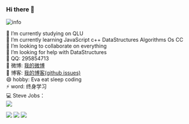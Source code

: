### Hi there 👋

![info](https://github-readme-stats.vercel.app/api?username=zhangzhibang0309&show_icons=true&count_private=true&hide=prs&theme=cobalt)
<!-- 主题：dark, radical, merko, gruvbox, tokyonight, onedark, cobalt, synthwave, highcontrast, dracula -->
🔭 I’m currently studying on QLU  
🌱 I’m currently learning JavaScript c++ DataStructures Algorithms Os CC  
👯 I’m looking to collaborate on everything  
🤔 I’m looking for help with DataStructures  
💬 QQ: 295854713  
🌸 微博: [我的微博](https://weibo.com/u/7309637978)  
📘 博客: [我的博客(github issues)](https://github.com/zhangzhibang0309/__Blog)  
😄 hobby: Eva eat sleep coding  
⚡ word: 终身学习   
💻 Steve Jobs：  
![](https://catalinazzz.oss-cn-beijing.aliyuncs.com/image/25529EED886FFBD3D39371530D63E101.png)

[![](https://img.shields.io/badge/JavaScript-JavaScript-F7DF1E?style=flat-square&logo=JavaScript&logoColor=ffffff)](https://www.archlinux.org/)
[![](https://img.shields.io/badge/C++-00599C?style=flat-square&logo=C++&logoColor=ffffff)](https://www.archlinux.org/)
[![](https://img.shields.io/badge/Linux-Linux-00599C?style=flat-square&logo=Linux&logoColor=ffffff)](https://www.archlinux.org/)
